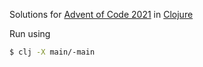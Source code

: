 Solutions for [Advent of Code 2021](https://adventofcode.com/2021) in [Clojure](https://clojure.org)

Run using
```bash
$ clj -X main/-main
```
